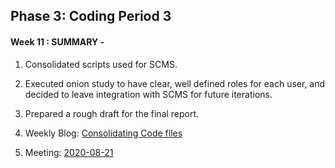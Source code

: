 ## Phase 3: Coding Period 3

#### Week 11 : SUMMARY -

1. Consolidated scripts used for SCMS. 

2. Executed onion study to have clear, well defined roles for each user, and decided to leave integration with SCMS for future iterations.

3. Prepared a rough draft for the final report.

4. Weekly Blog: [Consolidating Code files](https://medium.com/@guptaria/week-11-coding-period-3-7ac413f798c9)

5. Meeting: [2020-08-21](https://github.com/ria18405/GSoC/blob/master/Meetings/2020-08-21-coding-prd-3-3.txt)